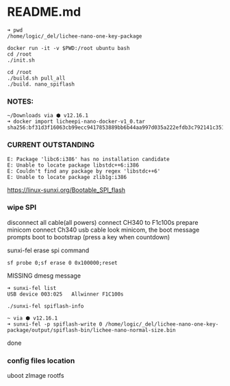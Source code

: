 # README.md

```
➜ pwd
/home/logic/_del/lichee-nano-one-key-package

docker run -it -v $PWD:/root ubuntu bash
cd /root
./init.sh
```

```
cd /root
./build.sh pull_all
./build. nano_spiflash
```

### NOTES:
```
~/Downloads via ⬢ v12.16.1
➜ docker import licheepi-nano-docker-v1_0.tar
sha256:bf31d3f16063cb99ecc9417853889bb6b44aa997d035a222efdb3c792141c351
```

### CURRENT OUTSTANDING
```
E: Package 'libc6:i386' has no installation candidate
E: Unable to locate package libstdc++6:i386
E: Couldn't find any package by regex 'libstdc++6'
E: Unable to locate package zlib1g:i386
```

https://linux-sunxi.org/Bootable_SPI_flash
### wipe SPI
disconnect all cable(all powers)
connect CH340 to F1c100s
prepare minicom
connect Ch340 usb cable
look minicom, the boot message prompts
boot to bootstrap (press a key when countdown)

sunxi-fel erase spi command

`sf probe 0;sf erase 0 0x100000;reset`

MISSING dmesg message

```
➜ sunxi-fel list
USB device 003:025   Allwinner F1C100s
```

```
./sunxi-fel spiflash-info
```

```
~ via ⬢ v12.16.1
➜ sunxi-fel -p spiflash-write 0 /home/logic/_del/lichee-nano-one-key-package/output/spiflash-bin/lichee-nano-normal-size.bin
```

done

### config files location
uboot
zImage
rootfs
